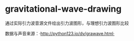 # gravitational-wave-drawing
通过实际引力波音源文件绘出引力波图形，与理想引力波图形比较

数据与声音来源：·http://python123.io/dv/grawave.html·
